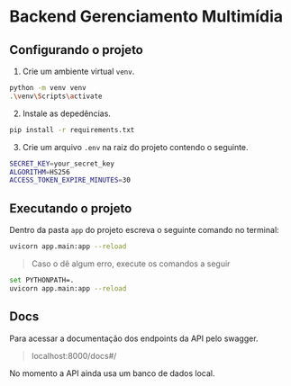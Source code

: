 # Backend Gerenciamento Multimídia

## Configurando o projeto
1. Crie um ambiente virtual `venv`.
~~~sh
python -m venv venv
.\venv\Scripts\activate
~~~
2. Instale as depedências.
~~~sh
pip install -r requirements.txt
~~~
3. Crie um arquivo ``.env`` na raiz do projeto contendo o seguinte.
~~~sh
SECRET_KEY=your_secret_key
ALGORITHM=HS256
ACCESS_TOKEN_EXPIRE_MINUTES=30
~~~

## Executando o projeto
Dentro da pasta ``app`` do projeto escreva o seguinte comando no terminal: 
```sh
uvicorn app.main:app --reload
```
> Caso o dê algum erro, execute os comandos a seguir 
```sh
set PYTHONPATH=.
uvicorn app.main:app --reload
```

## Docs
Para acessar a documentação dos endpoints da API pelo swagger.
> localhost:8000/docs#/

No momento a API ainda usa um banco de dados local.